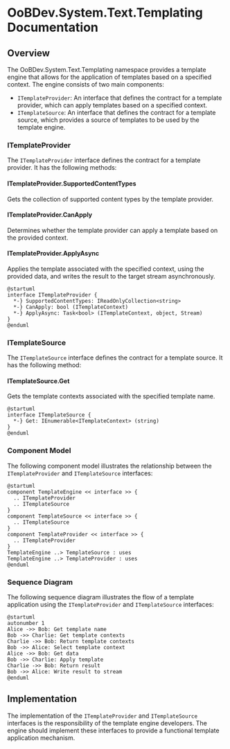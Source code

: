 # OoBDev.System.Text.Templating Documentation

## Overview

The OoBDev.System.Text.Templating namespace provides a template engine that allows for the application of templates based on a specified context. The engine consists of two main components:

* `ITemplateProvider`: An interface that defines the contract for a template provider, which can apply templates based on a specified context.
* `ITemplateSource`: An interface that defines the contract for a template source, which provides a source of templates to be used by the template engine.

### ITemplateProvider

The `ITemplateProvider` interface defines the contract for a template provider. It has the following methods:

#### ITemplateProvider.SupportedContentTypes

Gets the collection of supported content types by the template provider.

#### ITemplateProvider.CanApply

Determines whether the template provider can apply a template based on the provided context.

#### ITemplateProvider.ApplyAsync

Applies the template associated with the specified context, using the provided data, and writes the result to the target stream asynchronously.

```plantuml
@startuml
interface ITemplateProvider {
  *-} SupportedContentTypes: IReadOnlyCollection<string>
  *-} CanApply: bool (ITemplateContext)
  *-} ApplyAsync: Task<bool> (ITemplateContext, object, Stream)
}
@enduml
```

### ITemplateSource

The `ITemplateSource` interface defines the contract for a template source. It has the following method:

#### ITemplateSource.Get

Gets the template contexts associated with the specified template name.

```plantuml
@startuml
interface ITemplateSource {
  *-} Get: IEnumerable<ITemplateContext> (string)
}
@enduml
```

### Component Model

The following component model illustrates the relationship between the `ITemplateProvider` and `ITemplateSource` interfaces:
```plantuml
@startuml
component TemplateEngine << interface >> {
  .. ITemplateProvider
  .. ITemplateSource
}
component TemplateSource << interface >> {
  .. ITemplateSource
}
component TemplateProvider << interface >> {
  .. ITemplateProvider
}
TemplateEngine ..> TemplateSource : uses
TemplateEngine ..> TemplateProvider : uses
@enduml
```

### Sequence Diagram

The following sequence diagram illustrates the flow of a template application using the `ITemplateProvider` and `ITemplateSource` interfaces:
```plantuml
@startuml
autonumber 1
Alice ->> Bob: Get template name
Bob ->> Charlie: Get template contexts
Charlie ->> Bob: Return template contexts
Bob ->> Alice: Select template context
Alice ->> Bob: Get data
Bob ->> Charlie: Apply template
Charlie ->> Bob: Return result
Bob ->> Alice: Write result to stream
@enduml
```

## Implementation

The implementation of the `ITemplateProvider` and `ITemplateSource` interfaces is the responsibility of the template engine developers. The engine should implement these interfaces to provide a functional template application mechanism.